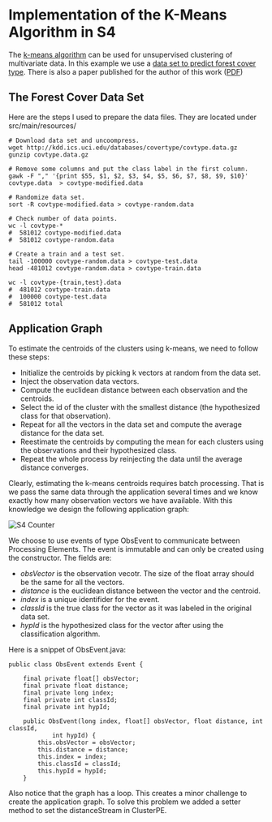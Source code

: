 Implementation of the K-Means Algorithm in S4
=============================================

The [k-means algorithm](http://en.wikipedia.org/wiki/K-means_clustering) can be used for unsupervised clustering of multivariate data. In this example
we use a [data set to predict forest cover type](http://kdd.ics.uci.edu/databases/covertype/covertype.html).
There is also a paper published for the author of this work ([PDF](http://citeseerx.ist.psu.edu/viewdoc/download?doi=10.1.1.128.2475&rep=rep1&type=pdf))

## The Forest Cover Data Set

Here are the steps I used to prepare the data files. They are located under src/main/resources/

	# Download data set and uncoompress.
	wget http://kdd.ics.uci.edu/databases/covertype/covtype.data.gz
	gunzip covtype.data.gz 

	# Remove some columns and put the class label in the first column.
	gawk -F "," '{print $55, $1, $2, $3, $4, $5, $6, $7, $8, $9, $10}' covtype.data  > covtype-modified.data

	# Randomize data set.
	sort -R covtype-modified.data > covtype-random.data

	# Check number of data points.
	wc -l covtype-*
	#  581012 covtype-modified.data
	#  581012 covtype-random.data

	# Create a train and a test set.
	tail -100000 covtype-random.data > covtype-test.data
	head -481012 covtype-random.data > covtype-train.data

	wc -l covtype-{train,test}.data
	#  481012 covtype-train.data
	#  100000 covtype-test.data
	#  581012 total

## Application Graph

To estimate the centroids of the clusters using k-means, we need to follow these steps:

* Initialize the centroids by picking k vectors at random from the data set.
* Inject the observation data vectors.
* Compute the euclidean distance between each observation and the centroids.
* Select the id of the cluster with the smallest distance (the hypothesized class for that observation).
* Repeat for all the vectors in the data set and compute the average distance for the data set.
* Reestimate the centroids by computing the mean for each clusters using the observations and their hypothesized class.
* Repeat the whole process by reinjecting the data until the average distance converges.

Clearly, estimating the k-means centroids requires batch processing. That is we pass the same data through the application several times and we know exactly how many observation vectors we have available. With this knowledge we design the following application graph:

![S4 Counter](https://github.com/leoneu/s4-piper/raw/master/etc/s4-kmeans-example.png)

We choose to use events of type ObsEvent to communicate between Processing Elements. The event is immutable and can only be created using the constructor. The fields are:

* _obsVector_ is the observation vecotr. The size of the float array should be the same for all the vectors.
* _distance_ is the euclidean distance between the vector and the centroid.
* _index_ is a unique identifider for the event. 
* _classId_ is the true class for the vector as it was labeled in the original data set.
* _hypId_ is the hypothesized class for the vector after using the classification algorithm.

Here is a snippet of ObsEvent.java:

	public class ObsEvent extends Event {

		final private float[] obsVector;
		final private float distance;
		final private long index;
		final private int classId;
		final private int hypId;

		public ObsEvent(long index, float[] obsVector, float distance, int classId,
				int hypId) {
			this.obsVector = obsVector;
			this.distance = distance;
			this.index = index;
			this.classId = classId;
			this.hypId = hypId;
		}
	
Also notice that the graph has a loop. This creates a minor challenge to create the application graph. To solve 
this problem we added a setter method to set the distanceStream in ClusterPE.


